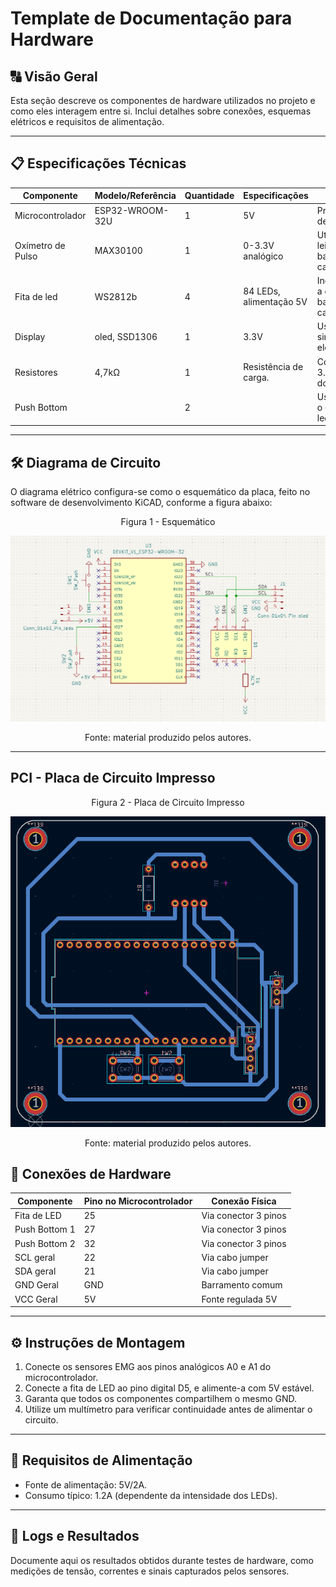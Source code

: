 # Template de Documentação para Hardware

## 🔠 Visão Geral

Esta seção descreve os componentes de hardware utilizados no projeto e como eles interagem entre si. Inclui detalhes sobre conexões, esquemas elétricos e requisitos de alimentação.

---

## 📋 Especificações Técnicas

| Componente        | Modelo/Referência  | Quantidade | Especificações          | Observações                 |
|--------------------|-------------------|------------|-------------------------|-----------------------------|
| Microcontrolador  | ESP32-WROOM-32U    | 1          | 5V                      | Principal unidade de controle. |
| Oxímetro de Pulso | MAX30100           | 1          | 0-3.3V analógico        | Utilizado para leitura de batimentos cardíacos. |
| Fita de led       | WS2812b            | 4          | 84 LEDs, alimentação 5V | Indica visualmente a ocorrência do batimento cardíaco |
| Display           | oled, SSD1306      | 1          | 3.3V                    | Usado para simulação de eletrocardiograma. |
| Resistores        | 4,7kΩ              | 1          | Resistência de carga.   | Conectado entre o 3.3V e o pino INT do MAX30100 |
| Push Bottom       |              | 2          |    | Usado para alterar o estado da fita de led. |

---

## 🛠️ Diagrama de Circuito

O diagrama elétrico configura-se como o esquemático da placa, feito no software de desenvolvimento KiCAD, conforme a figura abaixo:

<p align = "center">Figura 1 - Esquemático </p>
<div align = "center">
  <img src = "/assets/esquematico.png">
</div>
<p align = "center"> Fonte: material produzido pelos autores.</p>

---

## PCI - Placa de Circuito Impresso

<p align = "center">Figura 2 - Placa de Circuito Impresso </p>
<div align = "center">
  <img src = "/assets/pci.png">
</div>
<p align = "center"> Fonte: material produzido pelos autores.</p>

## 🔐 Conexões de Hardware

| Componente  | Pino no Microcontrolador | Conexão Física        |
|-------------|--------------------------|-----------------------|
| Fita de LED      | 25                  | Via conector 3 pinos  |
| Push Bottom 1    | 27                  | Via conector 3 pinos  |
| Push Bottom 2    | 32                  | Via conector 3 pinos  |
| SCL geral        | 22                  | Via cabo jumper       |
| SDA geral        | 21                  | Via cabo jumper       |
| GND Geral        | GND                 | Barramento comum      |
| VCC Geral        | 5V                  | Fonte regulada 5V     |

---

## ⚙️ Instruções de Montagem

1. Conecte os sensores EMG aos pinos analógicos A0 e A1 do microcontrolador.
2. Conecte a fita de LED ao pino digital D5, e alimente-a com 5V estável.
3. Garanta que todos os componentes compartilhem o mesmo GND.
4. Utilize um multímetro para verificar continuidade antes de alimentar o circuito.

---

## 🔋 Requisitos de Alimentação

- Fonte de alimentação: 5V/2A.
- Consumo típico: 1.2A (dependente da intensidade dos LEDs).

---

## 🔂 Logs e Resultados

Documente aqui os resultados obtidos durante testes de hardware, como medições de tensão, correntes e sinais capturados pelos sensores.
